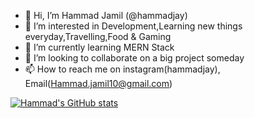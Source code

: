 - 👋 Hi, I’m Hammad Jamil (@hammadjay)
- 👀 I’m interested in Development,Learning new things everyday,Travelling,Food & Gaming
- 🌱 I’m currently learning MERN Stack
- 💞️ I’m looking to collaborate on a big project someday
- 📫 How to reach me on instagram(hammadjay), Email(Hammad.jamil10@gmail.com)

<!---
hammadjay/hammadjay is a ✨ special ✨ repository because its `README.md` (this file) appears on your GitHub profile.
You can click the Preview link to take a look at your changes.
--->
[![Hammad's GitHub stats](https://github-readme-stats.vercel.app/api?username=hammadjay)](https://github.com/anuraghazra/github-readme-stats)
